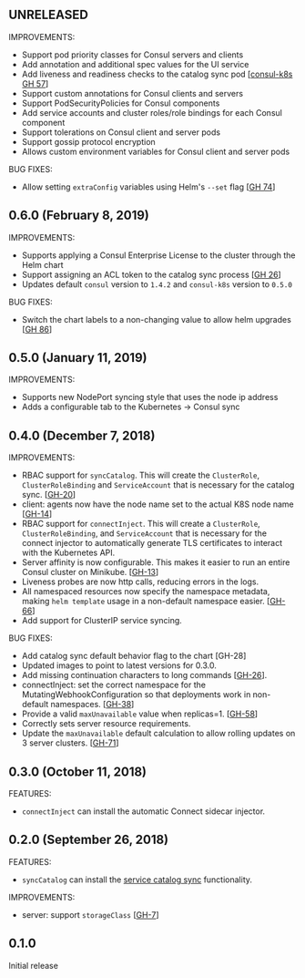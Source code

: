 ## UNRELEASED

IMPROVEMENTS:

  * Support pod priority classes for Consul servers and clients
  * Add annotation and additional spec values for the UI service
  * Add liveness and readiness checks to the catalog sync pod [[consul-k8s GH 57](https://github.com/hashicorp/consul-k8s/issues/57)]
  * Support custom annotations for Consul clients and servers
  * Support PodSecurityPolicies for Consul components
  * Add service accounts and cluster roles/role bindings for each Consul component
  * Support tolerations on Consul client and server pods
  * Support gossip protocol encryption
  * Allows custom environment variables for Consul client and server pods
  
BUG FIXES:

  * Allow setting `extraConfig` variables using Helm's `--set` flag [[GH 74](https://github.com/hashicorp/consul-helm/issues/74)]

## 0.6.0 (February 8, 2019)

IMPROVEMENTS:

  * Supports applying a Consul Enterprise License to the cluster through the Helm chart
  * Support assigning an ACL token to the catalog sync process [[GH 26](https://github.com/hashicorp/consul-k8s/issues/26)]
  * Updates default `consul` version to `1.4.2` and `consul-k8s` version to `0.5.0`
  
BUG FIXES:

  * Switch the chart labels to a non-changing value to allow helm upgrades [[GH 86](https://github.com/hashicorp/consul-helm/issues/86)]
  
## 0.5.0 (January 11, 2019)

IMPROVEMENTS:

  * Supports new NodePort syncing style that uses the node ip address
  * Adds a configurable tab to the Kubernetes -> Consul sync

## 0.4.0 (December 7, 2018)

IMPROVEMENTS:

  * RBAC support for `syncCatalog`. This will create the `ClusterRole`, `ClusterRoleBinding`
    and `ServiceAccount` that is necessary for the catalog sync. [[GH-20](https://github.com/hashicorp/consul-helm/issues/20)]
  * client: agents now have the node name set to the actual K8S node name [[GH-14](https://github.com/hashicorp/consul-helm/issues/14)]
  * RBAC support for `connectInject`. This will create a `ClusterRole`, `ClusterRoleBinding`,
    and `ServiceAccount` that is necessary for the connect injector to automatically generate
    TLS certificates to interact with the Kubernetes API.
  * Server affinity is now configurable. This makes it easier to run an entire
    Consul cluster on Minikube. [[GH-13](https://github.com/hashicorp/consul-helm/issues/13)]
  * Liveness probes are now http calls, reducing errors in the logs.
  * All namespaced resources now specify the namespace metadata, making `helm template` usage in 
    a non-default namespace easier. [[GH-66](https://github.com/hashicorp/consul-helm/issues/66)]
  * Add support for ClusterIP service syncing.

BUG FIXES:

  * Add catalog sync default behavior flag to the chart [GH-28]
  * Updated images to point to latest versions for 0.3.0.
  * Add missing continuation characters to long commands [[GH-26](https://github.com/hashicorp/consul-helm/issues/26)].
  * connectInject: set the correct namespace for the MutatingWebhookConfiguration
    so that deployments work in non-default namespaces. [[GH-38](https://github.com/hashicorp/consul-helm/issues/38)]
  * Provide a valid `maxUnavailable` value when replicas=1. [[GH-58](https://github.com/hashicorp/consul-helm/issues/58)]
  * Correctly sets server resource requirements.
  * Update the `maxUnavailable` default calculation to allow rolling updates on 3 server clusters. [[GH-71](https://github.com/hashicorp/consul-helm/issues/71)]

## 0.3.0 (October 11, 2018)

FEATURES:

  * `connectInject` can install the automatic Connect sidecar injector.

## 0.2.0 (September 26, 2018)

FEATURES:

  * `syncCatalog` can install the [service catalog sync](https://www.hashicorp.com/blog/consul-and-kubernetes-service-catalog-sync)
    functionality.

IMPROVEMENTS:

  * server: support `storageClass` [[GH-7](https://github.com/hashicorp/consul-helm/issues/7)]

## 0.1.0

Initial release
